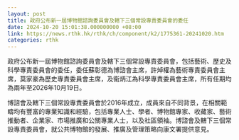 ```yaml
---
layout: post
title: 政府公布新一屆博物館諮詢委員會及轄下三個常設專責委員會的委任
date: 2024-10-20 15:01:38.000000000 +08:00
link: https://news.rthk.hk/rthk/ch/component/k2/1775361-20241020.htm
categories: rthk
---
```


政府公布新一屆博物館諮詢委員會及轄下三個常設專責委員會，包括藝術、歷史及科學專責委員會的委任，委任蘇彰德為博諮會主席，許焯權為藝術專責委員會主席，莫家豪為歷史專責委員會主席，及衞炳江為科學專責委員會主席，所有任期均為兩年至2026年10月19日。

博諮會及轄下三個常設專責委員會於2016年成立，成員來自不同背景，在相關範疇均有豐富的專業知識和經驗，包括專業人士、學者、博物館專家、收藏家、藝術推動者、企業家、市場推廣和公關專業人士，以及社區領袖。博諮會及轄下三個常設專責委員會，就公共博物館的發展、推廣及管理策略向康文署提供意見。
